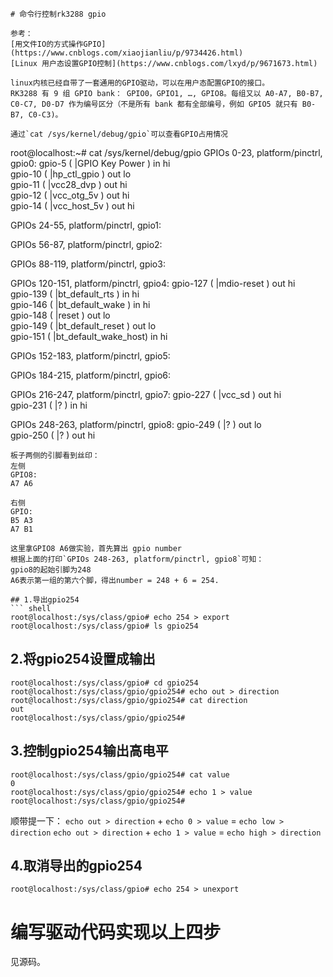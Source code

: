 ```
# 命令行控制rk3288 gpio
    
参考：
[用文件IO的方式操作GPIO](https://www.cnblogs.com/xiaojianliu/p/9734426.html)  
[Linux 用户态设置GPIO控制](https://www.cnblogs.com/lxyd/p/9671673.html)

linux内核已经自带了一套通用的GPIO驱动，可以在用户态配置GPIO的接口。
RK3288 有 9 组 GPIO bank： GPIO0，GPIO1, …, GPIO8。每组又以 A0-A7, B0-B7, C0-C7, D0-D7 作为编号区分（不是所有 bank 都有全部编号，例如 GPIO5 就只有 B0-B7, C0-C3)。

通过`cat /sys/kernel/debug/gpio`可以查看GPIO占用情况
```
root@localhost:~# cat /sys/kernel/debug/gpio 
GPIOs 0-23, platform/pinctrl, gpio0:
 gpio-5   (                    |GPIO Key Power      ) in  hi    
 gpio-10  (                    |hp_ctl_gpio         ) out lo    
 gpio-11  (                    |vcc28_dvp           ) out hi    
 gpio-12  (                    |vcc_otg_5v          ) out hi    
 gpio-14  (                    |vcc_host_5v         ) out hi    

GPIOs 24-55, platform/pinctrl, gpio1:

GPIOs 56-87, platform/pinctrl, gpio2:

GPIOs 88-119, platform/pinctrl, gpio3:

GPIOs 120-151, platform/pinctrl, gpio4:
 gpio-127 (                    |mdio-reset          ) out hi    
 gpio-139 (                    |bt_default_rts      ) in  hi    
 gpio-146 (                    |bt_default_wake     ) in  hi    
 gpio-148 (                    |reset               ) out lo    
 gpio-149 (                    |bt_default_reset    ) out lo    
 gpio-151 (                    |bt_default_wake_host) in  hi    

GPIOs 152-183, platform/pinctrl, gpio5:

GPIOs 184-215, platform/pinctrl, gpio6:

GPIOs 216-247, platform/pinctrl, gpio7:
 gpio-227 (                    |vcc_sd              ) out hi    
 gpio-231 (                    |?                   ) in  hi    

GPIOs 248-263, platform/pinctrl, gpio8:
 gpio-249 (                    |?                   ) out lo    
 gpio-250 (                    |?                   ) out hi    
```
板子两侧的引脚看到丝印：
左侧
GPIO8:
A7 A6

右侧
GPIO:
B5 A3
A7 B1

这里拿GPIO8 A6做实验，首先算出 gpio number
根据上面的打印`GPIOs 248-263, platform/pinctrl, gpio8`可知：
gpio8的起始引脚为248
A6表示第一组的第六个脚，得出number = 248 + 6 = 254.

## 1.导出gpio254
``` shell
root@localhost:/sys/class/gpio# echo 254 > export
root@localhost:/sys/class/gpio# ls gpio254
```

## 2.将gpio254设置成输出
``` shell
root@localhost:/sys/class/gpio# cd gpio254
root@localhost:/sys/class/gpio/gpio254# echo out > direction 
root@localhost:/sys/class/gpio/gpio254# cat direction 
out
root@localhost:/sys/class/gpio/gpio254# 
```
## 3.控制gpio254输出高电平
```
root@localhost:/sys/class/gpio/gpio254# cat value 
0
root@localhost:/sys/class/gpio/gpio254# echo 1 > value 
root@localhost:/sys/class/gpio/gpio254# 
```
顺带提一下：
`echo out > direction` + `echo 0 > value` = `echo low > direction`
`echo out > direction` + `echo 1 > value` = `echo high > direction`
## 4.取消导出的gpio254
```
root@localhost:/sys/class/gpio# echo 254 > unexport
```
# 编写驱动代码实现以上四步
见源码。


```
